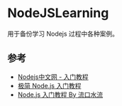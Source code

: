 # NodeJSLearning

用于备份学习 Nodejs 过程中各种案例。

## 参考

- [Nodejs中文网 - 入门教程](http://nodejs.cn/learn)
- [极简 Node.js 入门教程](https://www.yuque.com/sunluyong/node/readme)
- [Node.js 入门教程 By 流口水流](https://github.com/liuxing/node-abc)
